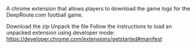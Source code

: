 A chrome extension that allows players to download the game logs for the DeepRoute.com football game.



Download the zip
Unpack the file
Follow the instructions to load an unpacked extension using developer mode: https://developer.chrome.com/extensions/getstarted#manifest
